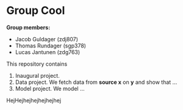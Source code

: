 # Group Cool

**Group members:**
- Jacob Guldager (zdj807)
- Thomas Rundager (sgp378)
- Lucas Jantunen (zdg763)

This repository contains  
1. Inaugural project. 
2. Data project. We fetch data from **source x** on **y** and show that ...
3. Model project. We model ...


HejHejhejhejhejhejhej
